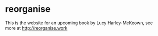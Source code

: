 # reorganise

This is the website for an upcoming book by Lucy Harley-McKeown, see more at http://reorganise.work
